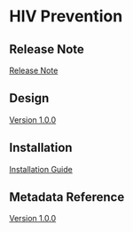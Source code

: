 # HIV Prevention

## Release Note

[Release Note](#hiv-prev-release-note)

## Design

[Version 1.0.0](#hiv-prev-design)

## Installation

[Installation Guide](#hiv-prev-installation)

## Metadata Reference

[Version 1.0.0](https://packages.dhis2.org/en/HIV_PREV/1.0.0/DHIS2.40/HIV_PREV_COMPLETE_1.0.0_DHIS2.40.xlsx)

